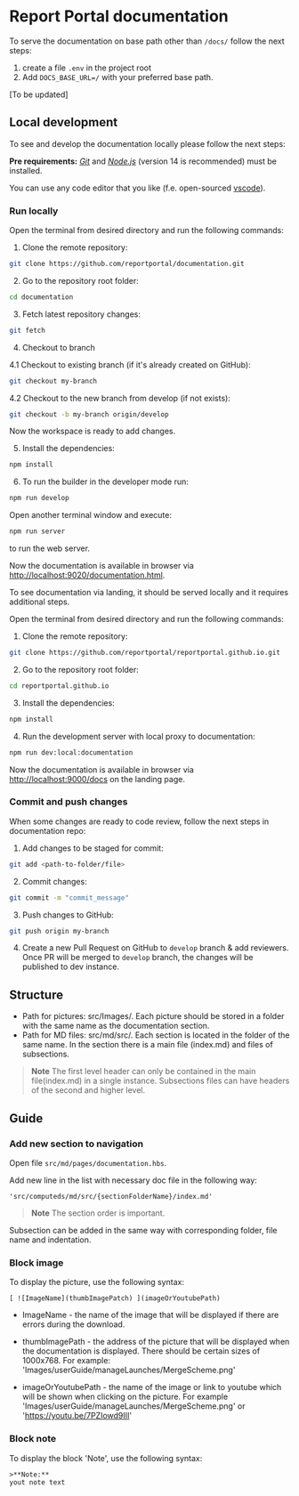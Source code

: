 # Report Portal documentation

To serve the documentation on base path other than `/docs/` follow the next steps:
1. create a file `.env` in the project root
2. Add `DOCS_BASE_URL=/` with your preferred base path.

[To be updated]
## Local development

To see and develop the documentation locally please follow the next steps:

**Pre requirements:**
_[Git](https://git-scm.com/downloads)_ and _[Node.js](https://nodejs.org/en/blog/release/v14.19.3/)_ (version 14 is recommended) must be installed.

You can use any code editor that you like (f.e. open-sourced [vscode](https://code.visualstudio.com/)).

### Run locally

Open the terminal from desired directory and run the following commands:

1. Clone the remote repository:
```bash
git clone https://github.com/reportportal/documentation.git
```

2. Go to the repository root folder:
```bash
cd documentation
```

3. Fetch latest repository changes:
```bash
git fetch
```

4. Checkout to branch

4.1 Checkout to existing branch (if it's already created on GitHub):
```bash
git checkout my-branch
```

4.2 Checkout to the new branch from develop (if not exists):
```bash
git checkout -b my-branch origin/develop
```

Now the workspace is ready to add changes.

5. Install the dependencies:
```bash
npm install
```

6. To run the builder in the developer mode run:
```bash
npm run develop
```

Open another terminal window and execute:
```bash
npm run server
```
to run the web server.

Now the documentation is available in browser via [http://localhost:9020/documentation.html](http://localhost:9020/documentation.html).

To see documentation via landing, it should be served locally and it requires additional steps.

Open the terminal from desired directory and run the following commands:

1. Clone the remote repository:
```bash
git clone https://github.com/reportportal/reportportal.github.io.git
```

2. Go to the repository root folder:
```bash
cd reportportal.github.io
```

3. Install the dependencies:
```bash
npm install
```

4. Run the development server with local proxy to documentation:
```bash
npm run dev:local:documentation
```
Now the documentation is available in browser via [http://localhost:9000/docs](http://localhost:9000/docs) on the landing page.

### Commit and push changes

When some changes are ready to code review, follow the next steps in documentation repo:

1. Add changes to be staged for commit:
```bash
git add <path-to-folder/file>
```

2. Commit changes:
```bash
git commit -m "commit_message"
```

3. Push changes to GitHub:
```bash
git push origin my-branch
```

4. Create a new Pull Request on GitHub to `develop` branch & add reviewers.
Once PR will be merged to `develop` branch, the changes will be published to dev instance.

## Structure
* Path for pictures: src/Images/. Each picture should be stored in a folder with the same name as the documentation section.
* Path for MD files: src/md/src/. Each section is located in the folder of the same name.
In the section there is a main file (index.md) and files of subsections.

>**Note**
The first level header can only be contained in the main file(index.md) in a single instance.
Subsections files can have headers of the second and higher level.

## Guide

### Add new section to navigation

Open file `src/md/pages/documentation.hbs`.

Add new line in the list with necessary doc file in the following way:

`'src/computeds/md/src/{sectionFolderName}/index.md'`
>**Note**
The section order is important.

Subsection can be added in the same way with corresponding folder, file name and indentation.

### Block image
To display the picture, use the following syntax:
```$xslt
[ ![ImageName](thumbImagePatch) ](imageOrYoutubePath)
```
* ImageName - the name of the image that will be displayed if there are errors during the download.

* thumbImagePath - the address of the picture that will be displayed when the documentation is displayed. 
There should be certain sizes of 1000x768.
For example: 'Images/userGuide/manageLaunches/MergeScheme.png'

* imageOrYoutubePath - the name of the image or link to youtube which will be shown when clicking on the picture.
For example 'Images/userGuide/manageLaunches/MergeScheme.png' or 'https://youtu.be/7PZIowd9III'

### Block note
To display the block 'Note', use the following syntax:
```$xslt
>**Note:**
yout note text
```
